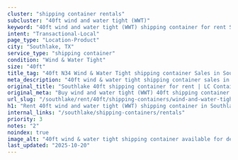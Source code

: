 ```yaml
---
cluster: "shipping container rentals"
subcluster: "40ft wind and water tight (WWT)"
keyword: "40ft wind and water tight (WWT) shipping container for rent Southlake, TX"
intent: "Transactional-Local"
page_type: "Location-Product"
city: "Southlake, TX"
service_type: "shipping container"
condition: "Wind & Water Tight"
size: "40ft"
title_tag: "40ft N34 Wind & Water Tight shipping container Sales in Southlake | LC Container"
meta_description: "40ft wind & water tight shipping container sales in Southlake. Fast delivery, competitive pricing. Serving shipping containers area. Quote ID: 5I3. Call (214) 524-4168 for your free quote today."
original_title: "Southlake 40ft shipping container for rent | LC Container"
original_meta: "Buy wind and water tight (WWT) 40ft shipping container rent with local delivery in Southlake, TX. LC Container — local Since 2003. Request a fast quote today."
url_slug: "/southlake/rent/40ft/shipping-containers/wind-and-water-tight-wwt"
h1: "Rent 40ft wind and water tight (WWT) shipping container in Southlake"
internal_links: "/southlake/shipping-containers/rentals"
priority: 3
notes: "2"
noindex: true
image_alt: "40ft wind & water tight shipping container available for delivery in Southlake"
last_updated: "2025-10-20"
---
```


<!-- TODO: Add unique city/inventory copy, images, and internal links here. -->
